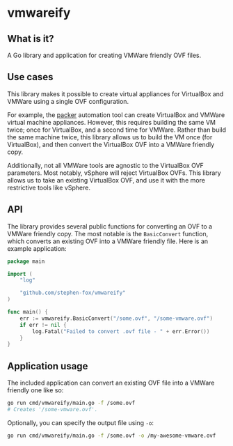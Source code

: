 # vmwareify

## What is it?
A Go library and application for creating VMWare friendly OVF files.

## Use cases
This library makes it possible to create virtual appliances for VirtualBox and
VMWare using a single OVF configuration.

For example, the [packer](https://packer.io/) automation tool can create
VirtualBox and VMWare virtual machine appliances. However, this requires
building the same VM twice; once for VirtualBox, and a second time for VMWare.
Rather than build the same machine twice, this library allows us to build the
VM once (for VirtualBox), and then convert the VirtualBox OVF into a VMWare
friendly copy.

Additionally, not all VMWare tools are agnostic to the VirtualBox OVF
parameters. Most notably, vSphere will reject VirtualBox OVFs. This library
allows us to take an existing VirtualBox OVF, and use it with the more
restrictive tools like vSphere.

## API
The library provides several public functions for converting an OVF to a VMWare
friendly copy. The most notable is the `BasicConvert` function, which converts
an existing OVF into a VMWare friendly file. Here is an example application:
```go
package main

import (
    "log"

    "github.com/stephen-fox/vmwareify"
)

func main() {
    err := vmwareify.BasicConvert("/some.ovf", "/some-vmware.ovf")
    if err != nil {
        log.Fatal("Failed to convert .ovf file - " + err.Error())
    }
}
```

## Application usage
The included application can convert an existing OVF file into a VMWare
friendly one like so:
```bash
go run cmd/vmwareify/main.go -f /some.ovf
# Creates '/some-vmware.ovf'.
```

Optionally, you can specify the output file using `-o`:
```bash
go run cmd/vmwareify/main.go -f /some.ovf -o /my-awesome-vmware.ovf
```
